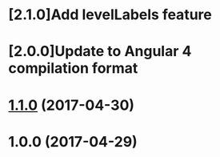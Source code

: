 <a name="2.0.0"></a>
# [2.1.0]Add levelLabels feature

<a name="2.0.0"></a>
# [2.0.0]Update to Angular 4 compilation format

<a name="1.1.0"></a>
# [1.1.0](https://github.com/twp0217/ngx-json-view/compare/v1.0.0...v1.1.0) (2017-04-30)



<a name="1.0.0"></a>
# 1.0.0 (2017-04-29)



